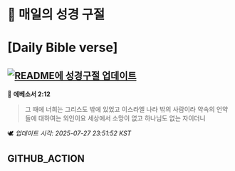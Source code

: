 # 🙏 매일의 성경 구절
# [Daily Bible verse]
## [![README에 성경구절 업데이트](https://github.com/DONGSUKA/first_test/actions/workflows/update-readme-bible.yml/badge.svg)](https://github.com/DONGSUKA/first_test/actions/workflows/update-readme-bible.yml)
<!-- START_BIBLE_VERSE -->
📖 **에베소서 2:12**
> 그 때에 너희는 그리스도 밖에 있었고 이스라엘 나라 밖의 사람이라 약속의 언약들에 대하여는 외인이요 세상에서 소망이 없고 하나님도 없는 자이더니

🕊️ _업데이트 시각: 2025-07-27 23:51:52 KST_
  <!-- END_BIBLE_VERSE -->
## GITHUB_ACTION
